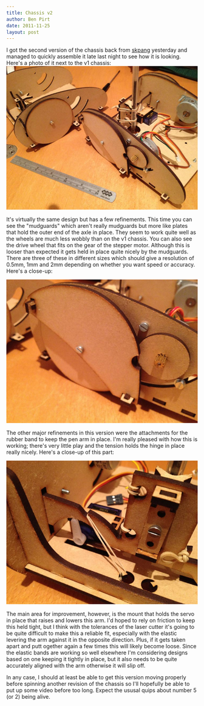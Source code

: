 ```yaml
---
title: Chassis v2
author: Ben Pirt
date: 2011-11-25
layout: post
---
```


I got the second version of the chassis back from [skpang](http://www.skpang.co.uk/) yesterday and managed to quickly assemble it late last night to see how it is looking. Here's a photo of it next to the v1 chassis: ![Chassis comparison](/assets/blog/chassis-v2/comparison.jpg "A comparison between the v1 and v2 chassis")

It's virtually the same design but has a few refinements. This time you can see the "mudguards" which aren't really mudguards but more like plates that hold the outer end of the axle in place. They seem to work quite well as the wheels are much less wobbly than on the v1 chassis. You can also see the drive wheel that fits on the gear of the stepper motor. Although this is looser than expected it gets held in place quite nicely by the mudguards. There are three of these in different sizes which should give a resolution of 0.5mm, 1mm and 2mm depending on whether you want speed or accuracy. Here's a close-up:

![Drive wheel close-up](/assets/blog/chassis-v2/drive_wheel.jpg "A close-up of the drive wheel")

The other major refinements in this version were the attachments for the rubber band to keep the pen arm in place. I'm really pleased with how this is working; there's very little play and the tension holds the hinge in place really nicely. Here's a close-up of this part:

![Pen arm](/assets/blog/chassis-v2/pen_arm.jpg "A close-up of the pen arm")

The main area for improvement, however, is the mount that holds the servo in place that raises and lowers this arm. I'd hoped to rely on friction to keep this held tight, but I think with the tolerances of the laser cutter it's going to be quite difficult to make this a reliable fit, especially with the elastic levering the arm against it in the opposite direction. Plus, if it gets taken apart and putt ogether again a few times this will likely become loose. Since the elastic bands are working so well elsewhere I'm considering designs based on one keeping it tightly in place, but it also needs to be quite accurately aligned with the arm otherwise it will slip off.

In any case, I should at least be able to get this version moving properly before spinning another revision of the chassis so I'll hopefully be able to put up some video before too long. Expect the ususal quips about number 5 (or 2) being alive.